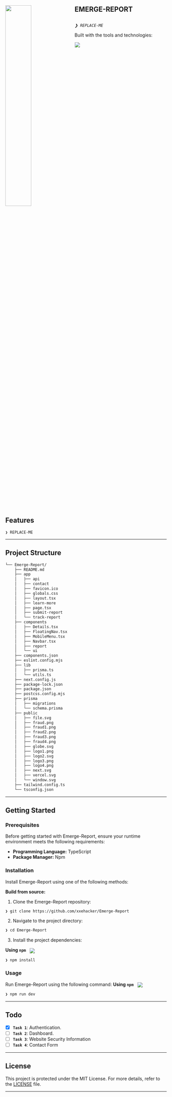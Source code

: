 <div align="left">
    <img src="https://img.icons8.com/?size=512&id=24552&format=png" width="40%" align="left" style="margin-right: 15px"/>
    <div style="display: inline-block;">
        <h2 style="display: inline-block; vertical-align: middle; margin-top: 0;">EMERGE-REPORT</h2>
        <p>
	<em><code>❯ REPLACE-ME</code></em>
</p>
        <p>
	<!-- Shields.io badges disabled, using skill icons. --></p>
        <p>Built with the tools and technologies:</p>
        <p>
	<a href="https://skillicons.dev">
		<img src="https://skillicons.dev/icons?i=next,prisma,react,postgresql,tailwind">
	</a></p>
    </div>
</div>
<br clear="left"/>

##  Features

<code>❯ REPLACE-ME</code>

---

##  Project Structure

```sh
└── Emerge-Report/
    ├── README.md
    ├── app
    │   ├── api
    │   ├── contact
    │   ├── favicon.ico
    │   ├── globals.css
    │   ├── layout.tsx
    │   ├── learn-more
    │   ├── page.tsx
    │   ├── submit-report
    │   └── track-report
    ├── components
    │   ├── Details.tsx
    │   ├── FloatingNav.tsx
    │   ├── MobileMenu.tsx
    │   ├── Navbar.tsx
    │   ├── report
    │   └── ui
    ├── components.json
    ├── eslint.config.mjs
    ├── lib
    │   ├── prisma.ts
    │   └── utils.ts
    ├── next.config.js
    ├── package-lock.json
    ├── package.json
    ├── postcss.config.mjs
    ├── prisma
    │   ├── migrations
    │   └── schema.prisma
    ├── public
    │   ├── file.svg
    │   ├── fraud.png
    │   ├── fraud1.png
    │   ├── fraud2.png
    │   ├── fraud3.png
    │   ├── fraud4.png
    │   ├── globe.svg
    │   ├── logo1.png
    │   ├── logo2.svg
    │   ├── logo3.png
    │   ├── logo4.png
    │   ├── next.svg
    │   ├── vercel.svg
    │   └── window.svg
    ├── tailwind.config.ts
    └── tsconfig.json
```

---
##  Getting Started

###  Prerequisites

Before getting started with Emerge-Report, ensure your runtime environment meets the following requirements:

- **Programming Language:** TypeScript
- **Package Manager:** Npm


###  Installation

Install Emerge-Report using one of the following methods:

**Build from source:**

1. Clone the Emerge-Report repository:
```sh
❯ git clone https://github.com/xxehacker/Emerge-Report
```

2. Navigate to the project directory:
```sh
❯ cd Emerge-Report
```

3. Install the project dependencies:


**Using `npm`** &nbsp; [<img align="center" src="https://img.shields.io/badge/npm-CB3837.svg?style={badge_style}&logo=npm&logoColor=white" />](https://www.npmjs.com/)

```sh
❯ npm install
```

###  Usage
Run Emerge-Report using the following command:
**Using `npm`** &nbsp; [<img align="center" src="https://img.shields.io/badge/npm-CB3837.svg?style={badge_style}&logo=npm&logoColor=white" />](https://www.npmjs.com/)

```sh
❯ npm run dev
```

---
##  Todo 

- [X] **`Task 1`**: Authentication.
- [ ] **`Task 2`**: Dashboard.
- [ ] **`Task 3`**: Website Security Information
- [ ] **`Task 4`**: Contact Form

---

##  License

This project is protected under the MIT License. For more details, refer to the [LICENSE](https://choosealicense.com/licenses/) file.

---